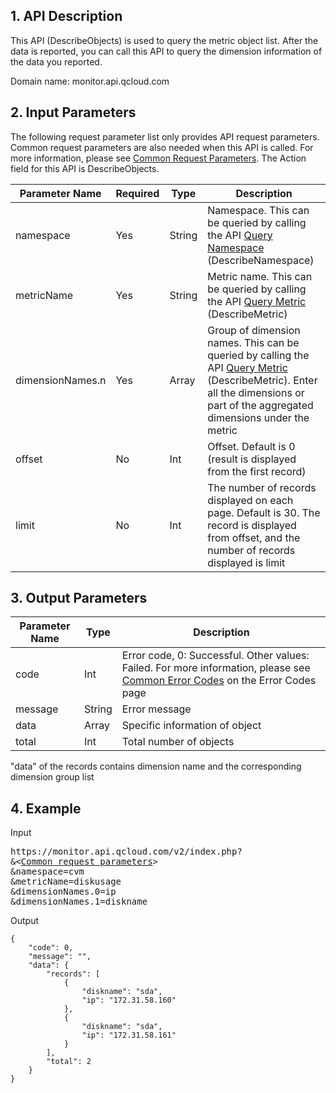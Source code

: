 ## 1. API Description

This API (DescribeObjects) is used to query the metric object list. After the data is reported, you can call this API to query the dimension information of the data you reported.

Domain name: monitor.api.qcloud.com


## 2. Input Parameters
The following request parameter list only provides API request parameters. Common request parameters are also needed when this API is called. For more information, please see <a href="/doc/api/255/公共请求参数" title="Common Request Parameters">Common Request Parameters</a>. The Action field for this API is DescribeObjects.

| Parameter Name | Required | Type | Description |
|---------|---------|---------|---------|
| namespace | Yes | String | Namespace. This can be queried by calling the API <a href="/doc/api/255/查询命名空间" title="Query Namespace">Query Namespace</a> (DescribeNamespace) |
| metricName | Yes | String | Metric name. This can be queried by calling the API <a href="/doc/api/255/查询指标" title="Query Metric">Query Metric</a> (DescribeMetric) |
| dimensionNames.n | Yes | Array | Group of dimension names. This can be queried by calling the API <a href="/doc/api/255/查询指标" title="Query Metric">Query Metric</a> (DescribeMetric). Enter all the dimensions or part of the aggregated dimensions under the metric |
| offset | No | Int | Offset. Default is 0 (result is displayed from the first record) |
| limit | No | Int | The number of records displayed on each page. Default is 30. The record is displayed from offset, and the number of records displayed is limit |



## 3. Output Parameters
| Parameter Name | Type | Description |
|---------|---------|---------|
| code | Int | Error code, 0:  Successful. Other values: Failed. For more information, please see <a href="/doc/api/255/错误码" title="Error Codes">Common Error Codes</a> on the Error Codes page |
| message | String | Error message |
| data | Array | Specific information of object |
| total | Int | Total number of objects |

"data" of the records contains dimension name and the corresponding dimension group list


## 4. Example
Input
<pre>
https://monitor.api.qcloud.com/v2/index.php?
&<<a href="https://www.qcloud.com/doc/api/229/6976">Common request parameters</a>>
&namespace=cvm
&metricName=diskusage
&dimensionNames.0=ip
&dimensionNames.1=diskname
</pre>

Output
```
{
    "code": 0,
    "message": "",
    "data": {
        "records": [
            {
                "diskname": "sda",
                "ip": "172.31.58.160"
            },
            {
                "diskname": "sda",
                "ip": "172.31.58.161"
            }
        ],
        "total": 2
    }
}

```



